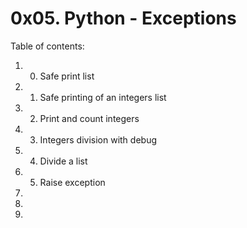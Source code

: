 # 0x05. Python - Exceptions
Table of contents:
1. 0. Safe print list
2. 1. Safe printing of an integers list
3. 2. Print and count integers
4. 3. Integers division with debug
5. 4. Divide a list
6. 5. Raise exception
7.
8.
9.
